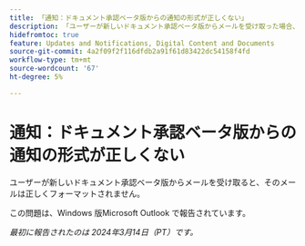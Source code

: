 ```yaml
---
title: 「通知：ドキュメント承認ベータ版からの通知の形式が正しくない」
description: 「ユーザーが新しいドキュメント承認ベータ版からメールを受け取った場合、そのメールは正しい形式ではありません。 」
hidefromtoc: true
feature: Updates and Notifications, Digital Content and Documents
source-git-commit: 4a2f09f2f116dfdb2a91f61d83422dc54158f4fd
workflow-type: tm+mt
source-wordcount: '67'
ht-degree: 5%

---
```



# 通知：ドキュメント承認ベータ版からの通知の形式が正しくない

ユーザーが新しいドキュメント承認ベータ版からメールを受け取ると、そのメールは正しくフォーマットされません。

この問題は、Windows 版Microsoft Outlook で報告されています。

_最初に報告されたのは 2024年3月14日（PT）です。_
